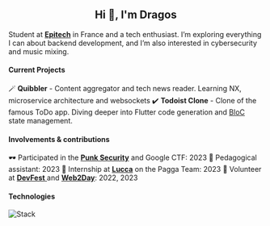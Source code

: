 <h2 align="center">Hi 👋, I'm Dragos</h2>

Student at [**Epitech**](https://www.epitech.eu/ "**Epitech**") in France and a tech enthusiast.
I’m exploring everything I can about backend development, and I’m also interested in cybersecurity and music mixing.

#### Current Projects
🪄 **Quibbler** - Content aggregator and tech news reader. Learning NX, microservice architecture and websockets
✔️ **Todoist Clone** - Clone of the famous ToDo app. Diving deeper into Flutter code generation and [BloC](https://bloclibrary.dev/ "BloC") state management.

#### Involvements & contributions
🕶️ Participated in the [**Punk Security**](https://punksecurity.co.uk/ "**Punk Security**") and Google CTF: 2023
📖 Pedagogical assistant: 2023
💸 Internship at [**Lucca**](https://www.lucca-software.com/ "Lucca") on the Pagga Team: 2023
🥳 Volunteer at [**DevFest** ](https://devfest2024.gdgnantes.com/en/ "**DevFest** ") and [**Web2Day**](https://2023.web2day.co/en/ "**Web2Day**"): 2022, 2023

#### Technologies
![Stack](https://skillicons.dev/icons?i=c,cpp,py,ts,next,angular,tailwind,nest,mongodb,postgres,flutter,dart)

